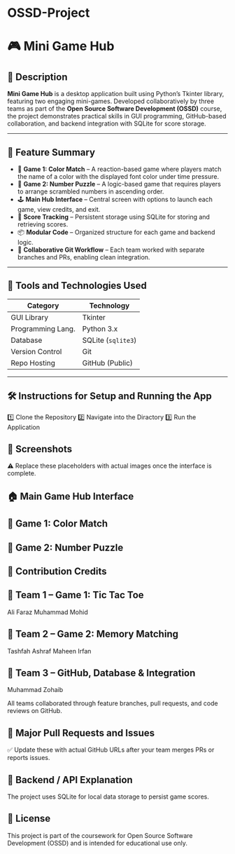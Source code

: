 # OSSD-Project

# 🎮 Mini Game Hub

## 📌 Description

**Mini Game Hub** is a desktop application built using Python’s Tkinter library, featuring two engaging mini-games. Developed collaboratively by three teams as part of the **Open Source Software Development (OSSD)** course, the project demonstrates practical skills in GUI programming, GitHub-based collaboration, and backend integration with SQLite for score storage.

---

## 🚀 Feature Summary

- 🎯 **Game 1: Color Match** – A reaction-based game where players match the name of a color with the displayed font color under time pressure.  
- 🧩 **Game 2: Number Puzzle** – A logic-based game that requires players to arrange scrambled numbers in ascending order.
- 🕹️ **Main Hub Interface** – Central screen with options to launch each game, view credits, and exit.
- 💾 **Score Tracking** – Persistent storage using SQLite for storing and retrieving scores.
- 📦 **Modular Code** – Organized structure for each game and backend logic.
- 🔁 **Collaborative Git Workflow** – Each team worked with separate branches and PRs, enabling clean integration.

---

## 🧰 Tools and Technologies Used

| Category          | Technology          |
|-------------------|---------------------|
| GUI Library       | Tkinter             |
| Programming Lang. | Python 3.x          |
| Database          | SQLite (`sqlite3`)  |
| Version Control   | Git                 |
| Repo Hosting      | GitHub (Public)     |

---

## 🛠️ Instructions for Setup and Running the App

 1️⃣ Clone the Repository
 2️⃣ Navigate into the Diractory
 3️⃣ Run the Application

 ## 📸 Screenshots
⚠️ Replace these placeholders with actual images once the interface is complete.

## 🏠 Main Game Hub Interface

## 🎯 Game 1: Color Match

## 🧩 Game 2: Number Puzzle

## 👥 Contribution Credits

## 🧩 Team 1 – Game 1: Tic Tac Toe
Ali Faraz
Muhammad Mohid

## 🧠 Team 2 – Game 2: Memory Matching
Tashfah Ashraf
Maheen Irfan

## 🧰 Team 3 – GitHub, Database & Integration
Muhammad Zohaib

All teams collaborated through feature branches, pull requests, and code reviews on GitHub.

## 🔗 Major Pull Requests and Issues
✅ Update these with actual GitHub URLs after your team merges PRs or reports issues.


## 🔌 Backend / API Explanation
The project uses SQLite for local data storage to persist game scores.

## 📜 License
This project is part of the coursework for Open Source Software Development (OSSD) and is intended for educational use only.
